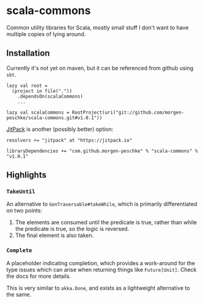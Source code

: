 # scala-commons

Common utility libraries for Scala, mostly small stuff I don't want to have multiple copies of lying around.

## Installation

Currently it's not yet on maven, but it can be referenced from github using `sbt`.

```sbtshell
lazy val root =
  (project in file("."))
    .dependsOn(scalaCommons)
    ...

lazy val scalaCommons = RootProject(uri("git://github.com/morgen-peschke/scala-commons.git#v1.0.1"))
```

[JitPack](https://jitpack.io/) is another (possibly better) option:

```sbtshell
resolvers += "jitpack" at "https://jitpack.io"

libraryDependencies += "com.github.morgen-peschke" % "scala-commons" % "v1.0.1"	
```

## Highlights

### `TakeUntil`

An alternative to `GenTraversable#takeWhile`, which is primarily differentiated on two points:
1. The elements are consumed until the predicate is true, rather than while the predicate is true, so the logic is 
reversed. 
2. The final element is also taken.

### `Complete`

A placeholder indicating completion, which provides a work-around for the type issues which can arise when returning 
things like `Future[Unit]`. Check the docs for more details.

This is very similar to `akka.Done`, and exists as a lightweight alternative to the same. 
